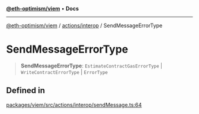 [**@eth-optimism/viem**](../../../README.md) • **Docs**

***

[@eth-optimism/viem](../../../README.md) / [actions/interop](../README.md) / SendMessageErrorType

# SendMessageErrorType

> **SendMessageErrorType**: `EstimateContractGasErrorType` \| `WriteContractErrorType` \| `ErrorType`

## Defined in

[packages/viem/src/actions/interop/sendMessage.ts:64](https://github.com/ethereum-optimism/ecosystem/blob/a99a99e6e8edfe86cc9b244149f498f9122cc99b/packages/viem/src/actions/interop/sendMessage.ts#L64)
